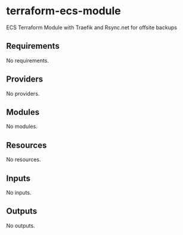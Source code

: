 # terraform-ecs-module
ECS Terraform Module with Traefik and Rsync.net for offsite backups

<!-- BEGIN_TF_DOCS -->
## Requirements

No requirements.

## Providers

No providers.

## Modules

No modules.

## Resources

No resources.

## Inputs

No inputs.

## Outputs

No outputs.
<!-- END_TF_DOCS -->
